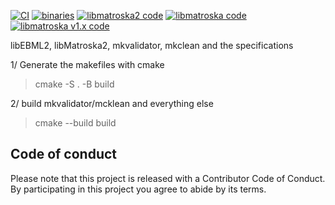 [![CI](https://github.com/Matroska-Org/foundation-source/actions/workflows/generate-tools.yaml/badge.svg)](https://github.com/Matroska-Org/foundation-source/actions/workflows/generate-tools.yaml)
[![binaries](https://github.com/Matroska-Org/foundation-source/actions/workflows/generate-tools-bin.yaml/badge.svg)](https://github.com/Matroska-Org/foundation-source/actions/workflows/generate-tools-bin.yaml)
[![libmatroska2 code](https://github.com/Matroska-Org/foundation-source/actions/workflows/libmatroska2-semantic.yaml/badge.svg)](https://github.com/Matroska-Org/foundation-source/actions/workflows/libmatroska2-semantic.yaml)
[![libmatroska code](https://github.com/Matroska-Org/foundation-source/actions/workflows/libmatroska-semantic.yaml/badge.svg)](https://github.com/Matroska-Org/foundation-source/actions/workflows/libmatroska-semantic.yaml)
[![libmatroska v1.x code](https://github.com/Matroska-Org/foundation-source/actions/workflows/libmatroska-semantic_1x.yaml/badge.svg)](https://github.com/Matroska-Org/foundation-source/actions/workflows/libmatroska-semantic_1x.yaml)

libEBML2, libMatroska2, mkvalidator, mkclean and the specifications

1/ Generate the makefiles with cmake

> cmake -S . -B build

2/ build mkvalidator/mcklean and everything else

> cmake --build build


## Code of conduct

Please note that this project is released with a Contributor Code of Conduct. By participating in this project you agree to abide by its terms.
